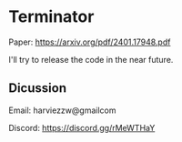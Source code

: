 # Terminator

Paper: https://arxiv.org/pdf/2401.17948.pdf

I'll try to release the code in the near future.

## Dicussion

Email: harviezzw@gmailcom

Discord: https://discord.gg/rMeWTHaY
